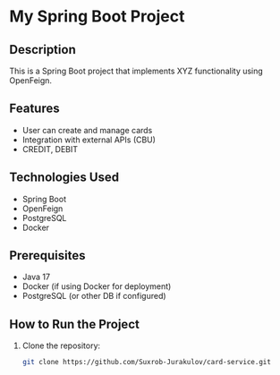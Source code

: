 # My Spring Boot Project

## Description
This is a Spring Boot project that implements XYZ functionality using OpenFeign.

## Features
- User can create and manage cards
- Integration with external APIs (CBU)
- CREDIT, DEBIT

## Technologies Used
- Spring Boot
- OpenFeign
- PostgreSQL
- Docker

## Prerequisites
- Java 17
- Docker (if using Docker for deployment)
- PostgreSQL (or other DB if configured)

## How to Run the Project
1. Clone the repository:
   ```bash
   git clone https://github.com/Suxrob-Jurakulov/card-service.git
